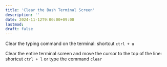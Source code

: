 ```yaml
---
title: 'Clear the Bash Terminal Screen'
description: ''
date: 2024-11-12T9:00:00+09:00
lastmod: 
draft: false
---
```


Clear the typing command on the terminal: shortcut ``ctrl + u``

Clear the entire terminal screen and move the cursor to the top of the line: shortcut ``ctrl + l`` or type the command ``clear``
